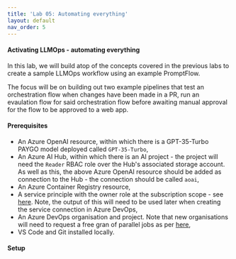 ```yaml
---
title: 'Lab 05: Automating everything'
layout: default
nav_order: 5
---
```


#### Activating LLMOps - automating everything

In this lab, we will build atop of the concepts covered in the previous labs to create a sample LLMOps workflow using an example PromptFlow.

The focus will be on building out two example pipelines that test an orchestration flow when changes have been made in a PR, run an evaulation flow for said orchestration flow before awaiting manual approval for the flow to be approved to a web app.

#### Prerequisites

- An Azure OpenAI resource, within which there is a GPT-35-Turbo PAYGO model deployed called `GPT-35-Turbo`,
- An Azure AI Hub, within which there is an AI project - the project will need the `Reader` RBAC role over the Hub's associated storage account. As well as this, the above Azure OpenAI resource should be added as connection to the Hub - the connection should be called `aoai`,
- An Azure Container Registry resource,
- A service principle with the owner role at the subscription scope - see [here](https://learn.microsoft.com/en-us/cli/azure/azure-cli-sp-tutorial-1?tabs=bash#create-a-service-principal-with-role-and-scope). Note, the output of this will need to be used later when creating the service connection in Azure DevOps,
- An Azure DevOps organisation and project. Note that new organisations will need to request a free gran of parallel jobs as per [here](https://learn.microsoft.com/en-us/azure/devops/pipelines/licensing/concurrent-jobs?view=azure-devops&tabs=ms-hosted#microsoft-hosted-cicd),
- VS Code and Git installed locally.

#### Setup